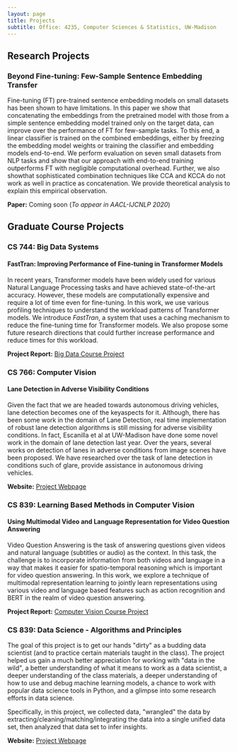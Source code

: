```yaml
---
layout: page
title: Projects
subtitle: Office: 4235, Computer Sciences & Statistics, UW-Madison
---
```


## Research Projects

### Beyond Fine-tuning: Few-Sample Sentence Embedding Transfer

Fine-tuning (FT) pre-trained sentence embedding models on small datasets has been shown to have limitations.
In this paper we show that concatenating the embeddings from the pretrained model with those from a simple sentence embedding model trained only on the target data, can improve over the performance of FT for few-sample tasks.
To this end, a linear classifier is trained on the combined embeddings, either by freezing the embedding model weights or training the classifier and embedding models end-to-end.
We perform evaluation on seven small datasets from NLP tasks and show that our approach with end-to-end training outperforms FT with negligible computational overhead.
Further, we also showthat sophisticated combination techniques like CCA and KCCA do not work as well in practice as concatenation.
We provide theoretical analysis to explain this empirical observation.

**Paper:** Coming soon (*To appear in AACL-IJCNLP 2020*)

## Graduate Course Projects

### CS 744: Big Data Systems

#### FastTran: Improving Performance of Fine-tuning in Transformer Models

In recent years, Transformer models have been widely used for various Natural Language Processing tasks and have achieved state-of-the-art accuracy.
However, these models are computationally expensive and require a lot of time even for fine-tuning.
In this work, we use various profiling techniques to understand the workload patterns of Transformer models.
We introduce *FastTran*, a system that uses a caching mechanism to reduce the fine-tuning time for Transformer models.
We also propose some future research directions that could further increase performance and reduce times for this workload.

**Project Report:** [Big Data Course Project](./CS744_Project_Report.pdf)

### CS 766: Computer Vision

#### Lane Detection in Adverse Visibility Conditions

Given the fact that we are headed towards autonomous driving vehicles, lane detection becomes one of the keyaspects for it.
Although, there has been some work in the domain of Lane Detection, real time implementation of robust lane detection algorithms is still missing for adverse visibility conditions.
In fact, Escanilla et al at UW-Madison have done some novel work in the domain of lane detection last year.
Over the years, several works on detection of lanes in adverse conditions from image scenes have been proposed.
We have researched over the task of lane detection in conditions such of glare, provide assistance in autonomous driving vehicles.

**Website:** [Project Webpage](https://rohit--sharma.github.io/UWMad-CS766_Project/)

### CS 839: Learning Based Methods in Computer Vision

#### Using Multimodal Video and Language Representation for Video Question Answering

Video Question Answering is the task of answering questions given videos and natural language (subtitles or audio) as the context.
In this task, the challenge is to incorporate information from both videos and language in a way that makes it easier for spatio-temporal reasoning which is important for video question answering.
In this work, we explore a technique of multimodal representation learning to jointly learn representations using various video and language based features such as action recognition and BERT in the realm of video question answering.

**Project Report:** [Computer Vision Course Project](./CS838_Project_Report.pdf)

### CS 839: Data Science - Algorithms and Principles

The goal of this project is to get our hands "dirty" as a budding data scientist (and to practice certain materials taught in the class). The project helped us gain a much better appreciation for working with "data in the wild", a better understanding of what it means to work as a data scientist, a deeper understanding of the class materials, a deeper understanding of how to use and debug machine learning models, a chance to work with popular data science tools in Python, and a glimpse into some research efforts in data science.

Specifically, in this project, we collected data, "wrangled" the data by extracting/cleaning/matching/integrating the data into a single unified data set, then analyzed that data set to infer insights.

**Website:** [Project Webpage](https://rohit--sharma.github.io/CS839_DataScience/)
